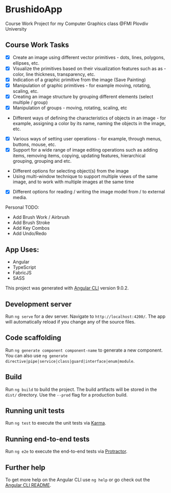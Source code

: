 # BrushidoApp
Course Work Project for my Computer Graphics class @FMI Plovdiv University

## Course Work Tasks
 - [X] Create an image using different vector primitives - dots, lines, polygons, ellipses, etc.
 - [X] Visualize the primitives based on their visualization features such as as - color, line thickness, transparency, etc.
 - [X] Indication of a graphic primitive from the image (Save Painting)
 - [X] Manipulation of graphic primitives - for example moving, rotating, scaling, etc.
 - [X] Creating an image structure by grouping different elements (select multiple / group)
 - [X] Manipulation of groups - moving, rotating, scaling, etc
 - Different ways of defining the characteristics of objects in an image - for example, assigning a color by its name, naming the objects in the image, etc.
 - [X] Various ways of setting user operations - for example, through menus, buttons, mouse, etc.
 - [X] Support for a wide range of image editing operations such as adding items, removing items, copying, updating features, hierarchical grouping, grouping and etc.
 - Different options for selecting object(s) from the image
 - Using multi-window  technique to support multiple views of the same image, and to work with multiple images at the same time
 - [X] Different options for reading / writing the image model from / to external media.
 
 Personal TODO:
 - Add Brush Work / Airbrush
 - Add Brush Stroke
 - Add Key Combos
 - Add Undo/Redo

## App Uses:
- Angular
- TypeScript
- FabricJS
- SASS

This project was generated with [Angular CLI](https://github.com/angular/angular-cli) version 9.0.2.

## Development server

Run `ng serve` for a dev server. Navigate to `http://localhost:4200/`. The app will automatically reload if you change any of the source files.

## Code scaffolding

Run `ng generate component component-name` to generate a new component. You can also use `ng generate directive|pipe|service|class|guard|interface|enum|module`.

## Build

Run `ng build` to build the project. The build artifacts will be stored in the `dist/` directory. Use the `--prod` flag for a production build.

## Running unit tests

Run `ng test` to execute the unit tests via [Karma](https://karma-runner.github.io).

## Running end-to-end tests

Run `ng e2e` to execute the end-to-end tests via [Protractor](http://www.protractortest.org/).

## Further help

To get more help on the Angular CLI use `ng help` or go check out the [Angular CLI README](https://github.com/angular/angular-cli/blob/master/README.md).
